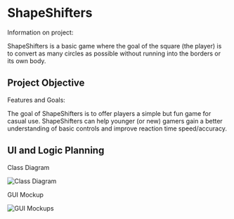 # ShapeShifters
Information on project:

ShapeShifters is a basic game where the goal of the square (the player) is to convert as many circles as possible without running into the borders or its own body.

## Project Objective
Features and Goals:

The goal of ShapeShifters is to offer players a simple but fun game for casual use. ShapeShifters can help younger (or new) gamers gain a better understanding of basic controls and improve reaction time speed/accuracy. 

## UI and Logic Planning
Class Diagram

![Class Diagram](Link)

GUI Mockup

![GUI Mockups](Link)
